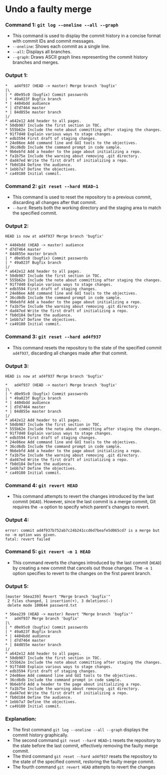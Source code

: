 # Undo a faulty merge

### Command 1: `git log --oneline --all --graph`
- This command is used to display the commit history in a concise format with commit IDs and commit messages.
- `--oneline`: Shows each commit as a single line.
- `--all`: Displays all branches.
- `--graph`: Draws ASCII graph lines representing the commit history branches and merges.

### Output 1:
```
*   ad4f937 (HEAD -> master) Merge branch 'bugfix'
|\
| * d0e95c0 (bugfix) Commit passwords
| * 49a023f Bugfix branch
* | 4404bdd audience
* | d7d7464 master
* | 84d855e master branch
|/
* a642e12 Add header to all pages.
* 50db987 Include the first section in TOC.
* 555b62e Include the note about committing after staging the changes.
* 91f7d40 Explain various ways to stage changes.
* edb3594 First draft of staging changes.
* 24e86ee Add command line and GUI tools to the objectives.
* 36cd6db Include the command prompt in code sample.
* 9b6ebfd Add a header to the page about initializing a repo.
* fa1b75e Include the warning about removing .git directory.
* dad47ed Write the first draft of initializing a repo.
* fb0d184 Define the audience.
* 1ebb7a7 Define the objectives.
* ca49180 Initial commit.
```

### Command 2: `git reset --hard HEAD~1`
- This command is used to reset the repository to a previous commit, discarding all changes after that commit.
- `--hard`: Resets both the working directory and the staging area to match the specified commit.

### Output 2:
```
HEAD is now at ad4f937 Merge branch 'bugfix'
```
```
* 4404bdd (HEAD -> master) audience
* d7d7464 master
* 84d855e master branch
| * d0e95c0 (bugfix) Commit passwords
| * 49a023f Bugfix branch
|/
* a642e12 Add header to all pages.
* 50db987 Include the first section in TOC.
* 555b62e Include the note about committing after staging the changes.
* 91f7d40 Explain various ways to stage changes.
* edb3594 First draft of staging changes.
* 24e86ee Add command line and GUI tools to the objectives.
* 36cd6db Include the command prompt in code sample.
* 9b6ebfd Add a header to the page about initializing a repo.
* fa1b75e Include the warning about removing .git directory.
* dad47ed Write the first draft of initializing a repo.
* fb0d184 Define the audience.
* 1ebb7a7 Define the objectives.
* ca49180 Initial commit.
```

### Command 3: `git reset --hard ad4f937`
- This command resets the repository to the state of the specified commit `ad4f937`, discarding all changes made after that commit.

### Output 3:
```
HEAD is now at ad4f937 Merge branch 'bugfix'
```
```
*   ad4f937 (HEAD -> master) Merge branch 'bugfix'
|\
| * d0e95c0 (bugfix) Commit passwords
| * 49a023f Bugfix branch
* | 4404bdd audience
* | d7d7464 master
* | 84d855e master branch
|/
* a642e12 Add header to all pages.
* 50db987 Include the first section in TOC.
* 555b62e Include the note about committing after staging the changes.
* 91f7d40 Explain various ways to stage changes.
* edb3594 First draft of staging changes.
* 24e86ee Add command line and GUI tools to the objectives.
* 36cd6db Include the command prompt in code sample.
* 9b6ebfd Add a header to the page about initializing a repo.
* fa1b75e Include the warning about removing .git directory.
* dad47ed Write the first draft of initializing a repo.
* fb0d184 Define the audience.
* 1ebb7a7 Define the objectives.
* ca49180 Initial commit.
```

### Command 4: `git revert HEAD`
- This command attempts to revert the changes introduced by the last commit (`HEAD`). However, since the last commit is a merge commit, Git requires the `-m` option to specify which parent's changes to revert.

### Output 4:
```
error: commit ad4f937b752ab7c24b241ccd6d7beafe5d065cd7 is a merge but no -m option was given.
fatal: revert failed
```

### Command 5: `git revert -m 1 HEAD`
- This command reverts the changes introduced by the last commit (`HEAD`) by creating a new commit that cancels out those changes. The `-m 1` option specifies to revert to the changes on the first parent branch.

### Output 5:
```
[master 56ea239] Revert "Merge branch 'bugfix'"
 2 files changed, 1 insertion(+), 3 deletions(-)
 delete mode 100644 password.txt
```
```
* 56ea239 (HEAD -> master) Revert "Merge branch 'bugfix'"
*   ad4f937 Merge branch 'bugfix'
|\
| * d0e95c0 (bugfix) Commit passwords
| * 49a023f Bugfix branch
* | 4404bdd audience
* | d7d7464 master
* | 84d855e master branch
|/
* a642e12 Add header to all pages.
* 50db987 Include the first section in TOC.
* 555b62e Include the note about committing after staging the changes.
* 91f7d40 Explain various ways to stage changes.
* edb3594 First draft of staging changes.
* 24e86ee Add command line and GUI tools to the objectives.
* 36cd6db Include the command prompt in code sample.
* 9b6ebfd Add a header to the page about initializing a repo.
* fa1b75e Include the warning about removing .git directory.
* dad47ed Write the first draft of initializing a repo.
* fb0d184 Define the audience.
* 1ebb7a7 Define the objectives.
* ca49180 Initial commit.
```

### Explanation:
- The first command `git log --oneline --all --graph` displays the commit history graphically.
- The second command `git reset --hard HEAD~1` resets the repository to the state before the last commit, effectively removing the faulty merge commit.
- The third command `git reset --hard ad4f937` resets the repository to the state of the specified commit, restoring the faulty merge commit.
- The fourth command `git revert HEAD` attempts to revert the changes